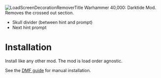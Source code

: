 ![LoadScreenDecorationRemoverTitle](https://github.com/user-attachments/assets/2260904c-42f9-4dda-992c-aae3167cc6a0)
Warhammer 40,000: Darktide Mod. Removes the crossed out section.
- Skull divider (between hint and prompt)
- Next hint prompt

# Installation
Install like any other mod. The mod is load order agnostic.

See the [DMF guide](https://dmf-docs.darkti.de/#/installing-mods) for manual installation.
